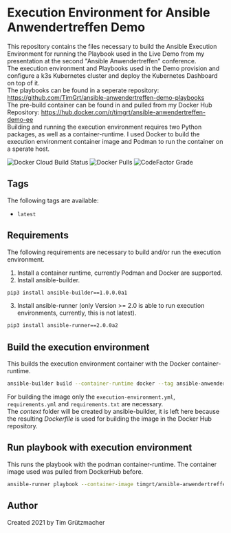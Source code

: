 # Execution Environment for Ansible Anwendertreffen Demo

This repository contains the files necessary to build the Ansible Execution Environment for running the Playbook used in the Live Demo from my presentation at the second "Ansible Anwendertreffen" conference.  
The execution environment and Playbooks used in the Demo provision and configure a k3s Kubernetes cluster and deploy the Kubernetes Dashboard on top of it.   
The playbooks can be found in a seperate repository: https://github.com/TimGrt/ansible-anwendertreffen-demo-playbooks  
The pre-build container can be found in and pulled from my Docker Hub Repository: https://hub.docker.com/r/timgrt/ansible-anwendertreffen-demo-ee  
Building and running the execution environment requires two Python packages, as well as a container-runtime. 
I used Docker to build the execution environment container image and Podman to run the container on a sperate host.

![Docker Cloud Build Status](https://img.shields.io/docker/cloud/build/timgrt/ansible-anwendertreffen-demo-ee) ![Docker Pulls](https://img.shields.io/docker/pulls/timgrt/ansible-anwendertreffen-demo-ee) ![CodeFactor Grade](https://img.shields.io/codefactor/grade/github/timgrt/ansible-anwendertreffen-demo-execution-environment/main)

## Tags

The following tags are available:
* `latest`

## Requirements

The following requirements are necessary to build and/or run the execution environment.  

1. Install a container runtime, currently Podman and Docker are supported.
2. Install ansible-builder.
```bash
pip3 install ansible-builder==1.0.0.0a1
```
3. Install ansible-runner (only Version >= 2.0 is able to run execution environments, currently, this is not latest).  
```bash
pip3 install ansible-runner==2.0.0a2
```

## Build the execution environment

This builds the execution environment container with the Docker container-runtime.
```bash
ansible-builder build --container-runtime docker --tag ansible-anwendertreffen-demo-ee 
```
For building the image only the `execution-environment.yml`, `requirements.yml` and `requirements.txt` are necessary.  
The _context_ folder will be created by ansible-builder, it is left here because the resulting _Dockerfile_ is used for building the image in the Docker Hub repository.

## Run playbook with execution environment

This runs the playbook with the podman container-runtime. The container image used was pulled from DockerHub before.
```bash
ansible-runner playbook --container-image timgrt/ansible-anwendertreffen-demo-ee --inventory hosts k3s-install.yml
```

## Author

Created 2021 by Tim Grützmacher

